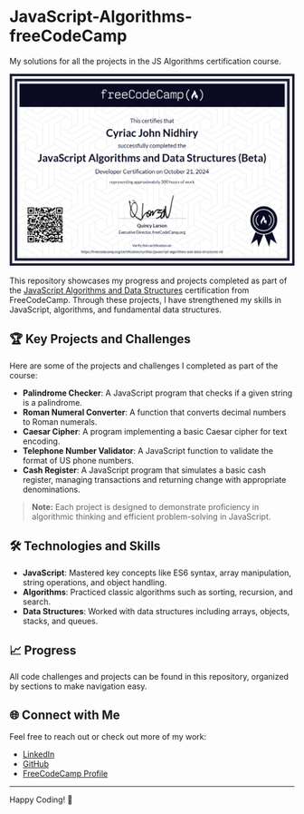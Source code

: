 # JavaScript-Algorithms-freeCodeCamp
My solutions for all the projects in the JS Algorithms certification course.


![FreeCodeCamp JavaScript Certificate](certificate.png)

This repository showcases my progress and projects completed as part of the [JavaScript Algorithms and Data Structures](https://www.freecodecamp.org/) certification from FreeCodeCamp. Through these projects, I have strengthened my skills in JavaScript, algorithms, and fundamental data structures.

## 🏆 Key Projects and Challenges

Here are some of the projects and challenges I completed as part of the course:

- **Palindrome Checker**: A JavaScript program that checks if a given string is a palindrome.
- **Roman Numeral Converter**: A function that converts decimal numbers to Roman numerals.
- **Caesar Cipher**: A program implementing a basic Caesar cipher for text encoding.
- **Telephone Number Validator**: A JavaScript function to validate the format of US phone numbers.
- **Cash Register**: A JavaScript program that simulates a basic cash register, managing transactions and returning change with appropriate denominations.

> **Note:** Each project is designed to demonstrate proficiency in algorithmic thinking and efficient problem-solving in JavaScript.

## 🛠️ Technologies and Skills

- **JavaScript**: Mastered key concepts like ES6 syntax, array manipulation, string operations, and object handling.
- **Algorithms**: Practiced classic algorithms such as sorting, recursion, and search.
- **Data Structures**: Worked with data structures including arrays, objects, stacks, and queues.

## 📈 Progress

All code challenges and projects can be found in this repository, organized by sections to make navigation easy.

## 🌐 Connect with Me

Feel free to reach out or check out more of my work:

- [LinkedIn](https://www.linkedin.com/in/cyriac-john-5b7844216/)
- [GitHub](https://github.com/cyriacjohn)
- [FreeCodeCamp Profile](https://www.freecodecamp.org/cyriiiiac)

---

Happy Coding! 🚀
